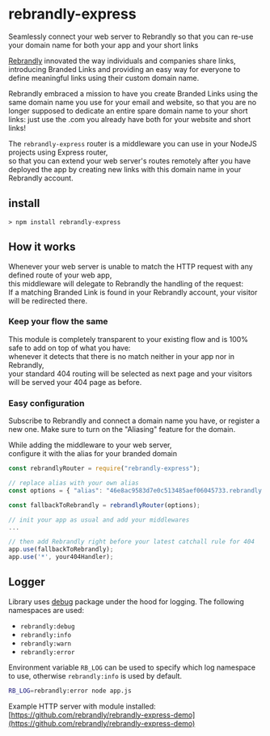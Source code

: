 # rebrandly-express
Seamlessly connect your web server to Rebrandly so that you can re-use your domain name for both your app and your short links

[Rebrandly](https://rebrandly.com) innovated the way individuals and companies share links,  
introducing Branded Links and providing an easy way for everyone to define meaningful links using their custom domain name.

Rebrandly embraced a mission to have you create Branded Links using the same domain name you use for your email and website,
so that you are no longer supposed to dedicate an entire spare domain name to your short links:
just use the .com you already have both for your website and short links!

The `rebrandly-express` router is a middleware you can use in your NodeJS projects using Express router,  
so that you can extend your web server's routes remotely after you have deployed the app
by creating new links with this domain name in your Rebrandly account.

## install

```
> npm install rebrandly-express
```

## How it works

Whenever your web server is unable to match the HTTP request with any defined route of your web app,  
this middleware will delegate to Rebrandly the handling of the request:  
If a matching Branded Link is found in your Rebrandly account, your visitor will be redirected there.

### Keep your flow the same
This module is completely transparent to your existing flow and is 100% safe to add on top of what you have:  
whenever it detects that there is no match neither in your app nor in Rebrandly,  
your standard 404 routing will be selected as next page and your visitors will be served your 404 page as before.

### Easy configuration
Subscribe to Rebrandly and connect a domain name you have, or register a new one.
Make sure to turn on the "Aliasing" feature for the domain.

While adding the middleware to your web server,  
configure it with the alias for your branded domain

```ts
const rebrandlyRouter = require("rebrandly-express");

// replace alias with your own alias
const options = { "alias": "46e8ac9583d7e0c513485aef06045733.rebrandly.cc" };

const fallbackToRebrandly = rebrandlyRouter(options);

// init your app as usual and add your middlewares
...

// then add Rebrandly right before your latest catchall rule for 404
app.use(fallbackToRebrandly);
app.use('*', your404Handler);
```

## Logger
Library uses [debug](https://github.com/visionmedia/debug) package under the hood for logging. 
The following namespaces are used:

* `rebrandly:debug`
* `rebrandly:info`
* `rebrandly:warn`
* `rebrandly:error`

Environment variable `RB_LOG` can be used to specify which log namespace to use, otherwise `rebrandly:info` is
used by default.

```sh
RB_LOG=rebrandly:error node app.js
```

Example HTTP server with module installed: [https://github.com/rebrandly/rebrandly-express-demo](https://github.com/rebrandly/rebrandly-express-demo)
